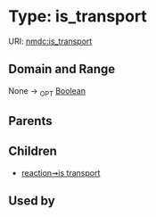 
# Type: is_transport




URI: [nmdc:is_transport](https://microbiomedata/meta/is_transport)


## Domain and Range

None ->  <sub>OPT</sub> [Boolean](types/Boolean.md)

## Parents


## Children

 *  [reaction➞is transport](reaction_is_transport.md)

## Used by

